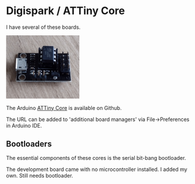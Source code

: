 # Digispark / ATTiny Core

I have several of these boards.

<img src="digispark-devboard.jpg" width="200">

The Arduino [ATTiny Core](https://github.com/SpenceKonde/ATTinyCore) is available on Github.

The URL can be added to 'additional board managers' via File->Preferences in Arduino IDE.

## Bootloaders

The essential components of these cores is the serial bit-bang bootloader.

The development board came with no microcontroller installed. I added my own. Still needs bootloader.
